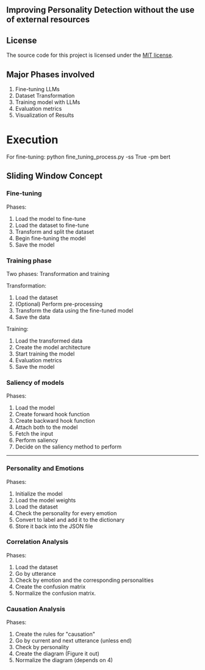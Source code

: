
## Improving Personality Detection without the use of external resources

## License
The source code for this project is licensed under the [MIT license](LICENSE.md).

## Major Phases involved

1. Fine-tuning LLMs
2. Dataset Transformation
3. Training model with LLMs
4. Evaluation metrics
5. Visualization of Results

# Execution

For fine-tuning: python fine_tuning_process.py -ss True -pm bert

## Sliding Window Concept

### Fine-tuning

Phases:

1. Load the model to fine-tune
2. Load the dataset to fine-tune
3. Transform and split the dataset
4. Begin fine-tuning the model
5. Save the model

### Training phase

Two phases: Transformation and training

Transformation:

1. Load the dataset
2. (Optional) Perform pre-processing
3. Transform the data using the fine-tuned model
4. Save the data

Training:

1. Load the transformed data
2. Create the model architecture
3. Start training the model
4. Evaluation metrics
5. Save the model

### Saliency of models

Phases:

1. Load the model
2. Create forward hook function
3. Create backward hook function
4. Attach both to the model
5. Fetch the input
6. Perform saliency
7. Decide on the saliency method to perform

---

### Personality and Emotions

Phases:

1. Initialize the model
2. Load the model weights
3. Load the dataset
4. Check the personality for every emotion
5. Convert to label and add it to the dictionary
6. Store it back into the JSON file

### Correlation Analysis

Phases:

1. Load the dataset
2. Go by utterance
3. Check by emotion and the corresponding personalities
4. Create the confusion matrix
5. Normalize the confusion matrix.

### Causation Analysis

Phases:

1. Create the rules for "causation"
2. Go by current and next utterance (unless end)
3. Check by personality
4. Create the diagram (Figure it out)
5. Normalize the diagram (depends on 4)
